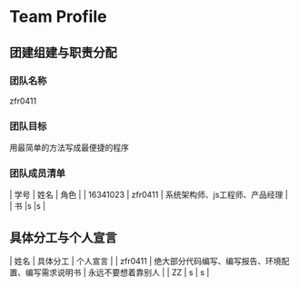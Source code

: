 # Team Profile

## 团建组建与职责分配

### 团队名称
zfr0411
> 

### 团队目标
用最简单的方法写成最便捷的程序
> 

### 团队成员清单

| 学号 | 姓名  | 角色 |
| 16341023 | zfr0411  | 系统架构师、js工程师、产品经理    |  
| 书   |s    |s      |

## 具体分工与个人宣言

| 姓名 | 具体分工 | 个人宣言 |
| zfr0411 | 绝大部分代码编写、编写报告、环境配置、编写需求说明书 | 永远不要想着靠别人 |
| ZZ | s | s |



